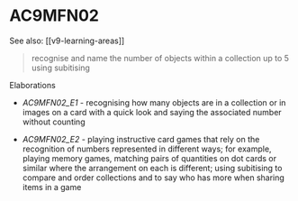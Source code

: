 
# AC9MFN02 

See also: [[v9-learning-areas]]

> recognise and name the number of objects within a collection up to 5 using subitising

Elaborations


- _AC9MFN02_E1_ - recognising how many objects are in a collection or in images on a card with a quick look and saying the associated number without counting

- _AC9MFN02_E2_ - playing instructive card games that rely on the recognition of numbers represented in different ways; for example, playing memory games, matching pairs of quantities on dot cards or similar where the arrangement on each is different; using subitising to compare and order collections and to say who has more when sharing items in a game
